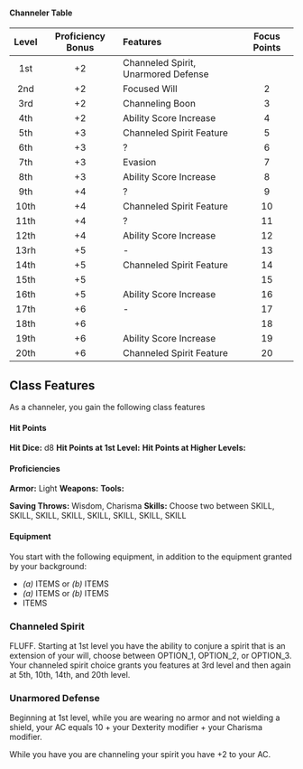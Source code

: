 
#### Channeler Table
| Level | Proficiency Bonus | Features   | Focus Points |
|:-----:|:--:|:------------------------------------|:--:|
|   1st | +2 | Channeled Spirit, Unarmored Defense |    |
|   2nd | +2 | Focused Will                        |  2 |
|   3rd | +2 | Channeling Boon                     |  3 |
|   4th | +2 | Ability Score Increase              |  4 |
|   5th | +3 | Channeled Spirit Feature            |  5 |
|   6th | +3 | ?                                   |  6 |
|   7th | +3 | Evasion                             |  7 |
|   8th | +3 | Ability Score Increase              |  8 |
|   9th | +4 | ?                                   |  9 |
|  10th | +4 | Channeled Spirit Feature            | 10 |
|  11th | +4 | ?                                   | 11 |
|  12th | +4 | Ability Score Increase              | 12 |
|  13rh | +5 | -                                   | 13 |
|  14th | +5 | Channeled Spirit Feature            | 14 |
|  15th | +5 |                                     | 15 |
|  16th | +5 | Ability Score Increase              | 16 |
|  17th | +6 | -                                   | 17 |
|  18th | +6 |                                     | 18 |
|  19th | +6 | Ability Score Increase              | 19 |
|  20th | +6 | Channeled Spirit Feature            | 20 |

## Class Features
As a channeler, you gain the following class features

#### Hit Points
**Hit Dice:** d8
**Hit Points at 1st Level:**
**Hit Points at Higher Levels:**

#### Proficiencies
**Armor:** Light
**Weapons:**
**Tools:**

**Saving Throws:** Wisdom, Charisma
**Skills:** Choose two between SKILL, SKILL, SKILL, SKILL, SKILL, SKILL, SKILL, SKILL

 #### Equipment
You start with the following equipment, in addition to the equipment granted by your background:
- *(a)* ITEMS or *(b)* ITEMS
- *(a)* ITEMS or *(b)* ITEMS
- ITEMS

### Channeled Spirit
FLUFF. Starting at 1st level you have the ability to conjure a spirit that is an extension of your will, choose between OPTION_1, OPTION_2, or OPTION_3. Your channeled spirit choice grants you features at 3rd level and then again at 5th, 10th, 14th, and 20th level.

### Unarmored Defense
Beginning at 1st level, while you are wearing no armor and not wielding a shield, your AC equals 10 + your Dexterity modifier + your Charisma modifier.

While you have you are channeling your spirit you have +2 to your AC.